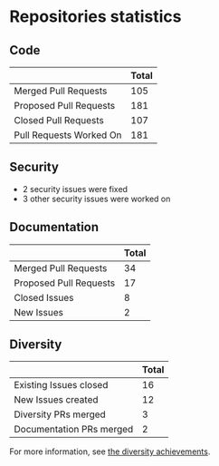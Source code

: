# Repositories statistics

## Code

|                          | Total |
| ------------------------ | ----- |
| Merged Pull Requests     | 105   |
| Proposed Pull Requests   | 181   |
| Closed Pull Requests     | 107   |
| Pull Requests Worked On  | 181   |

## Security

* 2 security issues were fixed
* 3 other security issues were worked on

## Documentation

|                          | Total |
| ------------------------ | ----- |
| Merged Pull Requests     |  34   |
| Proposed Pull Requests   |  17   |
| Closed Issues            |   8   |
| New Issues               |   2   |

## Diversity

|                          | Total |
| ------------------------ | ----- |
| Existing Issues closed   | 16    |
| New Issues created       | 12    |
| Diversity PRs merged     | 3     |
| Documentation PRs merged | 2     |

For more information, see [the diversity achievements](diversity.md).
